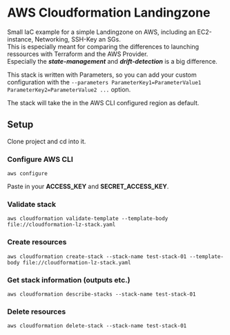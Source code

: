 # AWS Cloudformation Landingzone
Small IaC example for a simple Landingzone on AWS, including an EC2-instance, Networking, SSH-Key an SGs.  
This is especially meant for comparing the differences to launching ressources with Terraform and the AWS Provider.  
Especially the ***state-management*** and ***drift-detection*** is a big difference.  

This stack is written with Parameters, so you can add your custom configuration with the 
```--parameters ParameterKey1=ParameterValue1 ParameterKey2=ParameterValue2 ...``` option.  

The stack will take the in the AWS CLI configured region as default.  

## Setup
Clone project and cd into it.  

### Configure AWS CLI
```
aws configure
```
Paste in your **ACCESS_KEY** and **SECRET_ACCESS_KEY**.  

### Validate stack
```
aws cloudformation validate-template --template-body file://cloudformation-lz-stack.yaml
```

### Create resources
```
aws cloudformation create-stack --stack-name test-stack-01 --template-body file://cloudformation-lz-stack.yaml
```

### Get stack information (outputs etc.)
```
aws cloudformation describe-stacks --stack-name test-stack-01
```

### Delete resources
```
aws cloudformation delete-stack --stack-name test-stack-01
```